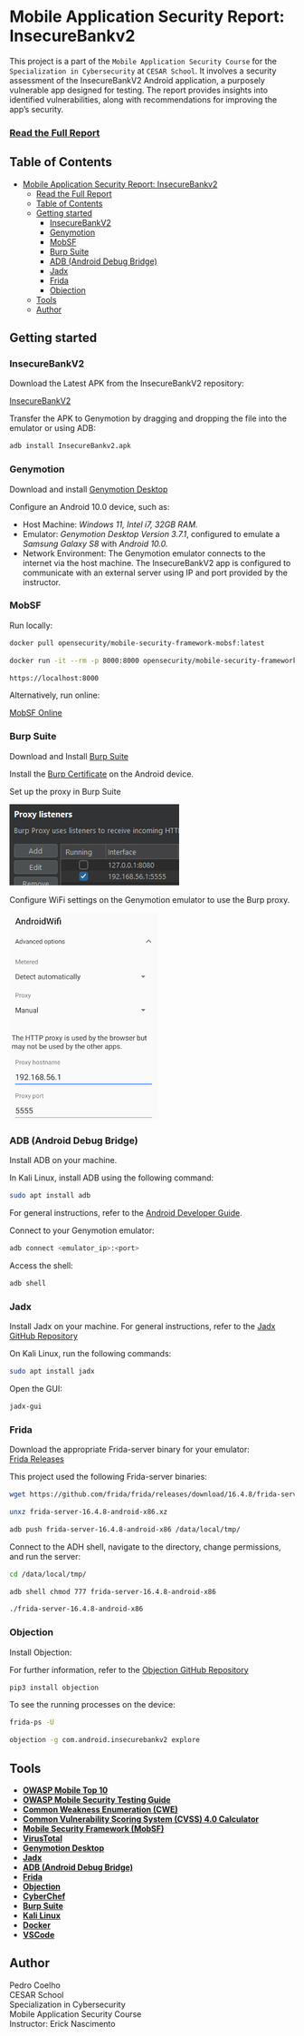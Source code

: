 # Mobile Application Security Report: InsecureBankv2

This project is a part of the `Mobile Application Security Course` for the `Specialization in Cybersecurity` at `CESAR School`. It involves a security assessment of the InsecureBankV2 Android application, a purposely vulnerable app designed for testing. The report provides insights into identified vulnerabilities, along with recommendations for improving the app’s security.

### [Read the Full Report](report.md)

## Table of Contents
- [Mobile Application Security Report: InsecureBankv2](#mobile-application-security-report-insecurebankv2)
    - [Read the Full Report](#read-the-full-report)
  - [Table of Contents](#table-of-contents)
  - [Getting started](#getting-started)
    - [InsecureBankV2](#insecurebankv2)
    - [Genymotion](#genymotion)
    - [MobSF](#mobsf)
    - [Burp Suite](#burp-suite)
    - [ADB (Android Debug Bridge)](#adb-android-debug-bridge)
    - [Jadx](#jadx)
    - [Frida](#frida)
    - [Objection](#objection)
  - [Tools](#tools)
  - [Author](#author)


## Getting started

### InsecureBankV2

Download the Latest APK from the InsecureBankV2 repository:  

[InsecureBankV2](https://github.com/dineshshetty/Android-InsecureBankv2)

Transfer the APK to Genymotion by dragging and dropping the file into the emulator or using ADB:

```bash
adb install InsecureBankv2.apk
```

### Genymotion

Download and install [Genymotion Desktop](https://www.genymotion.com/)

Configure an Android 10.0 device, such as:
 
- Host Machine: *Windows 11, Intel i7, 32GB RAM.*  
- Emulator: *Genymotion Desktop Version 3.7.1*, configured to emulate a *Samsung Galaxy S8* with *Android 10.0.*  
- Network Environment: The Genymotion emulator connects to the internet via the host machine. The InsecureBankV2 app is configured to communicate with an external server using IP and port provided by the instructor. 


### MobSF

Run locally:
```bash
docker pull opensecurity/mobile-security-framework-mobsf:latest
```
```bash
docker run -it --rm -p 8000:8000 opensecurity/mobile-security-framework-mobsf:latest
```
```bash
https://localhost:8000
```

Alternatively, run online:

[MobSF Online](https://mobsf.live/)


### Burp Suite

Download and Install [Burp Suite](https://portswigger.net/burp)

Install the [Burp Certificate](https://portswigger.net/burp/documentation/desktop/mobile/config-android-device) on the Android device. 

Set up the proxy in Burp Suite    

![alt text](/img/burp-setup-proxy.png)  

Configure WiFi settings on the Genymotion emulator to use the Burp proxy.  

![alt text](/img/app-setup-proxy.png)


### ADB (Android Debug Bridge)

Install ADB on your machine.

In Kali Linux, install ADB using the following command:

```bash
sudo apt install adb
```

For general instructions, refer to the [Android Developer Guide](https://developer.android.com/studio/command-line/adb).

Connect to your Genymotion emulator:
    
```bash
adb connect <emulator_ip>:<port>
```

Access the shell:
    
```bash
adb shell
```

### Jadx
Install Jadx on your machine.
For general instructions, refer to the [Jadx GitHub Repository](https://github.com/skylot/jadx)

On Kali Linux, run the following commands:
```bash
sudo apt install jadx
```
Open the GUI:
```bash	
jadx-gui
```


### Frida

Download the appropriate Frida-server binary for your emulator:  
[Frida Releases](https://github.com/frida/frida/releases)

This project used the following Frida-server binaries:
```bash
wget https://github.com/frida/frida/releases/download/16.4.8/frida-server-16.4.8-android-x86.xz
```
```bash
unxz frida-server-16.4.8-android-x86.xz
```
```bash
adb push frida-server-16.4.8-android-x86 /data/local/tmp/
```
Connect to the ADH shell, navigate to the directory, change permissions, and run the server:
```bash
cd /data/local/tmp/
```
```bash
adb shell chmod 777 frida-server-16.4.8-android-x86
```
```bash
./frida-server-16.4.8-android-x86
```

### Objection

Install Objection:

For further information, refer to the [Objection GitHub Repository](https://github.com/sensepost/objection)

```bash
pip3 install objection
```

To see the running processes on the device:

```bash
frida-ps -U
```

```bash
objection -g com.android.insecurebankv2 explore
```  


## Tools
- **[OWASP Mobile Top 10](https://owasp.org/www-project-mobile-top-10/)**
- **[OWASP Mobile Security Testing Guide](https://owasp.org/www-project-mobile-security-testing-guide/)**
- **[Common Weakness Enumeration (CWE)](https://cwe.mitre.org/)**
- **[Common Vulnerability Scoring System (CVSS) 4.0 Calculator](https://www.first.org/cvss/calculator/4.0)**
- **[Mobile Security Framework (MobSF)](https://github.com/MobSF/Mobile-Security-Framework-MobSF)**
- **[VirusTotal](https://www.virustotal.com/)**
- **[Genymotion Desktop](https://docs.genymotion.com/desktop/)**
- **[Jadx](https://github.com/skylot/jadx)**
- **[ADB (Android Debug Bridge)](https://developer.android.com/studio/command-line/adb)**
- **[Frida](https://frida.re/)**
- **[Objection](https://github.com/sensepost/objection)**
- **[CyberChef](https://gchq.github.io/CyberChef/)**
- **[Burp Suite](https://portswigger.net/burp)**
- **[Kali Linux](https://www.kali.org/)**
- **[Docker](https://www.docker.com/)**
- **[VSCode](https://code.visualstudio.com/)**



## Author
Pedro Coelho  
CESAR School  
Specialization in Cybersecurity  
Mobile Application Security Course  
Instructor: Erick Nascimento
